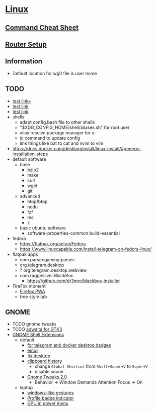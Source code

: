 # [Linux](../README.md)
## [Command Cheat Sheet](cheatsheet.md)
## [Router Setup](devices/ax3600.md)
## Information
- Default location for wg0 file is user home
## TODO
- [test link+](../README.md)
- [test link](/../../)
- [test link](../../../)
- shells
  - adapt config.bash file to other shells
  - "$XDG_CONFIG_HOME/shell/aliases.sh" for root user
  - alias resolve package manager for u
  - ic command to update config
  - link things like bat to cat and nvim to vim
- https://docs.docker.com/desktop/install/linux-install/#generic-installation-steps
- default software
  - base
    - bzip2
    - make
    - curl
    - wget
    - git
  - advanced
    - htop/btop
    - ncdu
    - fzf
    - mc
    - z
  - basic ubuntu software
    - software-properties-common build-essential
- fedora
  - https://flatpak.org/setup/Fedora
  - https://www.linuxcapable.com/install-telegram-on-fedora-linux/
- flatpak apps
  - com.parsecgaming.parsec
  - org.telegram.desktop
  - ? org.telegram.desktop.webview
  - com.raggesilver.BlackBox
    - https://github.com/dr3mro/blackbox-installer
- FireFox moment
  - [Firefox PWA](https://addons.mozilla.org/en-US/firefox/addon/pwas-for-firefox/)
  - tree style tab
## GNOME
  - TODO gnome tweaks
  - TODO [adwaita for GTK3](https://github.com/lassekongo83/adw-gtk3)
  - [GNOME Shell Extensions](https://extensions.gnome.org/local)
    - default
      - [for telegram and docker desktop badges](https://extensions.gnome.org/extension/615/appindicator-support/)
      - [emoji](https://extensions.gnome.org/extension/1162/emoji-selector/)
      - [fix desktop](https://extensions.gnome.org/extension/2087/desktop-icons-ng-ding/)
      - [clipboard history](https://extensions.gnome.org/extension/5278/pano/)
        - change `Global Shortcut` from `Shift+Super+V` to `Super+V`
        - disable sound
      - [Gnome Tweaks 2.0](https://extensions.gnome.org/extension/3843/just-perfection/)
        - Behavior -> Window Demands Attention Focus -> On
    - laptop
      - [windows-like gestures](https://extensions.gnome.org/extension/4245/gesture-improvements/)
      - [Profile badge indicator](https://extensions.gnome.org/extension/5335/power-profile-indicator/)
      - [GPU in power menu](https://extensions.gnome.org/extension/5344/supergfxctl-gex/)
